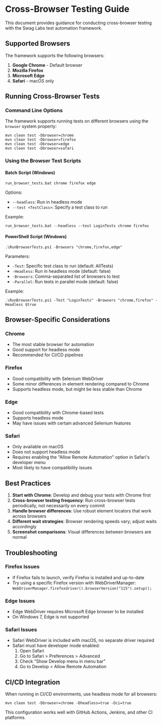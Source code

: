 # Cross-Browser Testing Guide

This document provides guidance for conducting cross-browser testing with the Swag Labs test automation framework.

## Supported Browsers

The framework supports the following browsers:

1. **Google Chrome** - Default browser
2. **Mozilla Firefox**
3. **Microsoft Edge**
4. **Safari** - macOS only

## Running Cross-Browser Tests

### Command Line Options

The framework supports running tests on different browsers using the `browser` system property:

```
mvn clean test -Dbrowser=chrome
mvn clean test -Dbrowser=firefox
mvn clean test -Dbrowser=edge
mvn clean test -Dbrowser=safari
```

### Using the Browser Test Scripts

#### Batch Script (Windows)

```
run_browser_tests.bat chrome firefox edge
```

Options:
- `--headless`: Run in headless mode
- `--test <TestClass>`: Specify a test class to run

Example:
```
run_browser_tests.bat --headless --test LoginTests chrome firefox
```

#### PowerShell Script (Windows)

```
.\RunBrowserTests.ps1 -Browsers "chrome,firefox,edge"
```

Parameters:
- `-Test`: Specific test class to run (default: AllTests)
- `-Headless`: Run in headless mode (default: false)
- `-Browsers`: Comma-separated list of browsers to test
- `-Parallel`: Run tests in parallel mode (default: false)

Example:
```
.\RunBrowserTests.ps1 -Test "LoginTests" -Browsers "chrome,firefox" -Headless $true
```

## Browser-Specific Considerations

### Chrome

- The most stable browser for automation
- Good support for headless mode
- Recommended for CI/CD pipelines

### Firefox

- Good compatibility with Selenium WebDriver
- Some minor differences in element rendering compared to Chrome
- Supports headless mode, but might be less stable than Chrome

### Edge

- Good compatibility with Chrome-based tests
- Supports headless mode
- May have issues with certain advanced Selenium features

### Safari

- Only available on macOS
- Does not support headless mode
- Requires enabling the "Allow Remote Automation" option in Safari's developer menu
- Most likely to have compatibility issues

## Best Practices

1. **Start with Chrome**: Develop and debug your tests with Chrome first
2. **Cross-browser testing frequency**: Run cross-browser tests periodically, not necessarily on every commit
3. **Handle browser differences**: Use robust element locators that work across browsers
4. **Different wait strategies**: Browser rendering speeds vary; adjust waits accordingly
5. **Screenshot comparisons**: Visual differences between browsers are normal

## Troubleshooting

### Firefox Issues

- If Firefox fails to launch, verify Firefox is installed and up-to-date
- Try using a specific Firefox version with WebDriverManager: `WebDriverManager.firefoxdriver().browserVersion("115").setup();`

### Edge Issues

- Edge WebDriver requires Microsoft Edge browser to be installed
- On Windows 7, Edge is not supported

### Safari Issues

- Safari WebDriver is included with macOS, no separate driver required
- Safari must have developer mode enabled:
  1. Open Safari
  2. Go to Safari > Preferences > Advanced
  3. Check "Show Develop menu in menu bar"
  4. Go to Develop > Allow Remote Automation

## CI/CD Integration

When running in CI/CD environments, use headless mode for all browsers:

```
mvn clean test -Dbrowser=chrome -Dheadless=true -Dci=true
```

This configuration works well with GitHub Actions, Jenkins, and other CI platforms.
